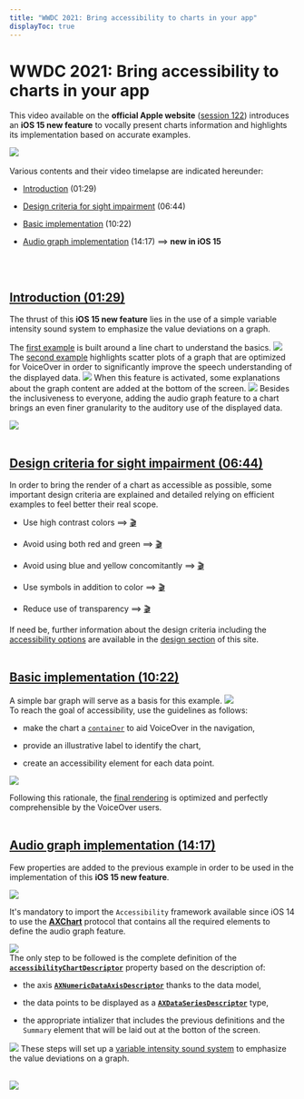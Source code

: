 ```yaml
---
title: "WWDC 2021: Bring accessibility to charts in your app"
displayToc: true
---
```


# WWDC 2021: Bring accessibility to charts in your app

This video available on the **official Apple website** ([session 122](https://developer.apple.com/videos/play/wwdc2021/10122/)) introduces an **iOS&nbsp;15 new feature** to vocally present charts information and highlights its implementation based on accurate examples.

![](../../../../images/iOSdev/wwdc21-122.png)
</br></br>Various contents and their video timelapse are indicated hereunder:

- [Introduction](#introduction-0129) (01:29)

- [Design criteria for sight impairment](#design-criteria-for-sight-impairment-0644) (06:44)

- [Basic implementation](#basic-implementation-1022) (10:22)

- [Audio graph implementation](#audio-graph-implementation-1417) (14:17) ⟹ **new&nbsp;in&nbsp;iOS&nbsp;15**

<br><br>
## [Introduction (01:29)](https://developer.apple.com/videos/play/wwdc2021/10122/?time=89)
The thrust of this **iOS&nbsp;15 new feature** lies in the use of a simple variable intensity sound system to emphasize the value deviations on a graph.

The [first example](https://developer.apple.com/videos/play/wwdc2021/10122/?time=89) is built around a line chart to understand the basics.
![](../../../../images/iOSdev/wwdc21-122-Demo1.png)
<br>
The [second example](https://developer.apple.com/videos/play/wwdc2021/10122/?time=261) highlights scatter plots of a graph that are optimized for VoiceOver in order to significantly improve the speech understanding of the displayed data.
![](../../../../images/iOSdev/wwdc21-122-Demo2.png)
When this feature is activated, some explanations about the graph content are added at the bottom of the screen.
![](../../../../images/iOSdev/wwdc21-122-Demo3.png)
Besides the inclusiveness to everyone, adding the audio graph feature to a chart brings an even finer granularity to the auditory use of the displayed data.
<a href="https://developer.apple.com/videos/play/wwdc2021/10122/?time=370">
    
![](../../../../images/iOSdev/wwdc21-122-MakeYourChartsA11Y.png)
<br><br>
## [Design criteria for sight impairment (06:44)](https://developer.apple.com/videos/play/wwdc2021/10122/?time=404)
In order to bring the render of a chart as accessible as possible, some important design criteria are explained and detailed relying on efficient examples to feel better their real scope.

- Use high contrast colors&nbsp;⟹&nbsp;[🎬](https://developer.apple.com/videos/play/wwdc2021/10122/?time=423)

- Avoid using both red and green&nbsp;⟹&nbsp;[🎬](https://developer.apple.com/videos/play/wwdc2021/10122/?time=472)

- Avoid using blue and yellow concomitantly&nbsp;⟹&nbsp;[🎬](https://developer.apple.com/videos/play/wwdc2021/10122/?time=527)

- Use symbols in addition to color&nbsp;⟹&nbsp;[🎬](https://developer.apple.com/videos/play/wwdc2021/10122/?time=534)

- Reduce use of transparency&nbsp;⟹&nbsp;[🎬](https://developer.apple.com/videos/play/wwdc2021/10122/?time=599)

If need be, further information about the design criteria including the <a href="../../../design/#accessibility-options" style="text-decoration: underline;">accessibility&nbsp;options</a> are available in the <a href="../../../design/" style="text-decoration: underline;">design&nbsp;section</a> of this site.
<br><br>
## [Basic implementation (10:22)](https://developer.apple.com/videos/play/wwdc2021/10122/?time=622)
A simple bar graph will serve as a basis for this example.
![](../../../../images/iOSdev/wwdc21-122-BasicExample1.png)
<br>
To reach the goal of accessibility, use the guidelines as follows:

- make the chart a [`container`](https://developer.apple.com/documentation/uikit/uiaccessibility/uiaccessibilitycontainertype) to aid VoiceOver in the navigation,

- provide an illustrative label to identify the chart,

- create an accessibility element for each data point.

![](../../../../images/iOSdev/wwdc21-122-BasicExample2.png)

Following this rationale, the [final rendering](https://developer.apple.com/videos/play/wwdc2021/10122/?time=776) is optimized and perfectly comprehensible by the VoiceOver users.
<br><br>
## [Audio graph implementation (14:17)](https://developer.apple.com/videos/play/wwdc2021/10122/?time=857)
Few properties are added to the previous example in order to be used in the implementation of this **iOS&nbsp;15 new feature**.

![](../../../../images/iOSdev/wwdc21-122-AudioGraph1.png)

It's mandatory to import the `Accessibility` framework available since iOS&nbsp;14 to use the **[AXChart](https://developer.apple.com/documentation/accessibility/axchart)** protocol that contains all the required elements to define the audio graph feature.

![](../../../../images/iOSdev/wwdc21-122-AudioGraph2.png)
<br>
The only step to be followed is the complete definition of the **[`accessibilityChartDescriptor`](https://developer.apple.com/documentation/accessibility/axchart/3746738-accessibilitychartdescriptor)** property based on the description of:

- the axis **[`AXNumericDataAxisDescriptor`](https://developer.apple.com/documentation/accessibility/axnumericdataaxisdescriptor)** thanks to the data model,

- the data points to be displayed as a **[`AXDataSeriesDescriptor`](https://developer.apple.com/documentation/accessibility/axdataseriesdescriptor)** type, 

- the appropriate intializer that includes the previous definitions and the `Summary` element that will be laid out at the botton of the screen.

![](../../../../images/iOSdev/wwdc21-122-AudioGraph3.png)
These steps will set up a [variable intensity sound system](https://developer.apple.com/videos/play/wwdc2021/10122/?time=1093) to emphasize the value deviations on a graph.
<br><br>
<a href="https://developer.apple.com/videos/play/wwdc2021/10122/?time=1159">
    
![](../../../../images/iOSdev/wwdc21-122-Conclusion.png)
<br><br><br>
